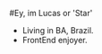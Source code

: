 #Ey, im Lucas or 'Star'

-  Living in BA, Brazil.
-  FrontEnd enjoyer.
<div  class="contato"> 

  <a onclick="window.open(this.href,'_blank');return false;" href="https://www.linkedin.com/in/lucas-bernardo-697559219"><img src="https://img.shields.io/badge/LinkedIn-0077B5?style=for-the-badge&logo=linkedin&logoColor=white" alt="">
 

</div> 
